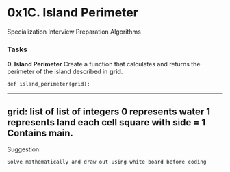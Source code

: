 # 0x1C. Island Perimeter
Specialization Interview Preparation Algorithms

### Tasks
**0. Island Perimeter**
Create a function that calculates and returns the perimeter of the island described in **grid**.
```
def island_perimeter(grid):
```
---
grid: list of list of integers
        0 represents water
        1 represents land
        each cell square with side = 1
Contains main.
--- 

Suggestion:
```
Solve mathematically and draw out using white board before coding
```
